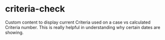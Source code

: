 # criteria-check
Custom content to display current Criteria used on a case vs calculated Criteria number.
This is really helpful in understanding why certain dates are showing.
